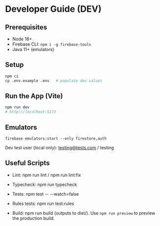# Developer Guide (DEV)

## Prerequisites

- Node 18+
- Firebase CLI: `npm i -g firebase-tools`
- Java 11+ (emulators)

## Setup

```bash
npm ci
cp .env.example .env   # populate dev values
```

## Run the App (Vite)

```bash
npm run dev
# http://localhost:5173
```

## Emulators

```
firebase emulators:start --only firestore,auth
```

Dev test user (local only): testing@tests.com / testing

## Useful Scripts

- Lint: npm run lint / npm run lint:fix

- Typecheck: npm run typecheck

- Tests: npm test -- --watch=false

- Rules tests: npm run test:rules

- Build: npm run build (outputs to dist/). Use `npm run preview` to preview the production build.
